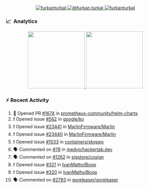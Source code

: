 <p align="center">
  <a href="https://linkedin.com/in/furkanturkal" target="blank">
    <img src="https://img.shields.io/badge/linkedin-%230077B5.svg?&style=for-the-badge&logo=linkedin&logoColor=white" alt="furkanturkal" />
  </a>
  <a href="https://medium.com/@furkan.turkal" target="blank">
    <img src="https://img.shields.io/badge/medium-%2312100E.svg?&style=for-the-badge&logo=medium&logoColor=white" alt="@furkan.turkal" />
  </a>
  <a href="https://twitter.com/furkanturkaI" target="blank">
    <img src="https://img.shields.io/badge/Twitter-1DA1F2?style=for-the-badge&logo=twitter&logoColor=white" alt="furkanturkaI" />
  </a>
</p>

### 📈 &nbsp;Analytics

<p align="center">
  <a href="https://coderstats.net/github/#Dentrax">
    <img height="180em" src="https://github-readme-stats-eight-theta.vercel.app/api?username=Dentrax&show_icons=true&theme=algolia&include_all_commits=true&count_private=true&line_height=26"/>
    <img height="180em" src="https://github-readme-stats-eight-theta.vercel.app/api/top-langs/?username=Dentrax&layout=compact&langs_count=8&theme=algolia&line_height=26"/>
  </a>
</p>

### :zap: Recent Activity

<!--START_SECTION:activity-->
1. 💪 Opened PR [#1674](https://github.com/prometheus-community/helm-charts/pull/1674) in [prometheus-community/helm-charts](https://github.com/prometheus-community/helm-charts)
2. ❗️ Opened issue [#562](https://github.com/google/ko/issues/562) in [google/ko](https://github.com/google/ko)
3. ❗️ Opened issue [#23441](https://github.com/MarlinFirmware/Marlin/issues/23441) in [MarlinFirmware/Marlin](https://github.com/MarlinFirmware/Marlin)
4. ❗️ Opened issue [#23440](https://github.com/MarlinFirmware/Marlin/issues/23440) in [MarlinFirmware/Marlin](https://github.com/MarlinFirmware/Marlin)
5. ❗️ Opened issue [#1533](https://github.com/containers/skopeo/issues/1533) in [containers/skopeo](https://github.com/containers/skopeo)
6. 🗣 Commented on [#78](https://github.com/medyo/hackertab.dev/issues/78) in [medyo/hackertab.dev](https://github.com/medyo/hackertab.dev)
7. 🗣 Commented on [#1262](https://github.com/sigstore/cosign/issues/1262) in [sigstore/cosign](https://github.com/sigstore/cosign)
8. ❗️ Opened issue [#321](https://github.com/IvanMathy/Boop/issues/321) in [IvanMathy/Boop](https://github.com/IvanMathy/Boop)
9. ❗️ Opened issue [#320](https://github.com/IvanMathy/Boop/issues/320) in [IvanMathy/Boop](https://github.com/IvanMathy/Boop)
10. 🗣 Commented on [#2793](https://github.com/goreleaser/goreleaser/issues/2793) in [goreleaser/goreleaser](https://github.com/goreleaser/goreleaser)
<!--END_SECTION:activity-->
